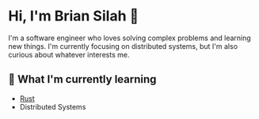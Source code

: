 # Hi, I'm Brian Silah 👋

I'm a software engineer who loves solving complex problems and learning new things. I'm currently focusing on distributed systems, but I'm also curious about whatever interests me.

## 🌱 What I'm currently learning

- [Rust](https://www.rust-lang.org/)
- Distributed Systems


